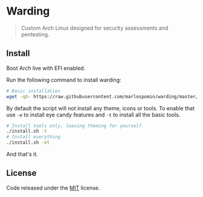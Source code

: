 # Warding

> Custom Arch Linux designed for security assessments and pentesting.

## Install

Boot Arch live with EFI enabled.

Run the following command to install warding:

```bash
# Basic installation
wget -qO- https://raw.githubusercontent.com/marlospomin/warding/master/install.sh | sh
```

By default the script will not install any theme, icons or tools. To enable that use `-e` to install eye candy features and `-t` to install all the basic tools.

```bash
# Install tools only, leaving theming for yourself
./install.sh -t
# Install everything
./install.sh -et
```

And that's it.

## License

Code released under the [MIT](LICENSE) license.
